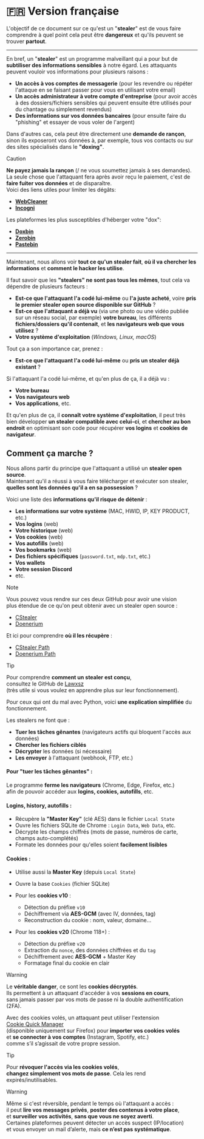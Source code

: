# 🇫🇷 Version française

L'objectif de ce document sur ce qu'est un "**stealer**" est de vous faire comprendre à quel point cela peut être **dangereux** et qu'ils peuvent se trouver **partout**.

---

En bref, un "**stealer**" est un programme malveillant qui a pour but de **subtiliser des informations sensibles** à notre égard. Les attaquants peuvent vouloir vos informations pour plusieurs raisons :
 - **Un accès à vos comptes de messagerie** (pour les revendre ou répéter l'attaque en se faisant passer pour vous en utilisant votre email)
 - **Un accès administrateur à votre compte d'entreprise** (pour avoir accès à des dossiers/fichiers sensibles qui peuvent ensuite être utilisés pour du chantage ou simplement revendus)
 - **Des informations sur vos données bancaires** (pour ensuite faire du "phishing" et essayer de vous voler de l'argent)

Dans d'autres cas, cela peut être directement une **demande de rançon**, sinon ils exposeront vos données à, par exemple, tous vos contacts ou sur des sites spécialisés dans le **"doxing"**.

> [!CAUTION]  
> **Ne payez jamais la rançon** (/ ne vous soumettez jamais à ses demandes).  
> La seule chose que l'attaquant fera après avoir reçu le paiement, c'est de **faire fuiter vos données** et de disparaître.  
> Voici des liens utiles pour limiter les dégâts:  
> - [**WebCleaner**](https://www.webcleaner.fr/)
> - [**Incogni**](https://nordvpn.com/fr/incogni/)
> 
> Les plateformes les plus susceptibles d'héberger votre "dox":
> - [**Doxbin**](https://www.doxbin.com/)
> - [**Zerobin**](https://zerobin.net/)
> - [**Pastebin**](https://pastebin.com/)

---

Maintenant, nous allons voir **tout ce qu'un stealer fait**, **où il va chercher les informations** et **comment le hacker les utilise**.

Il faut savoir que les **"stealers" ne sont pas tous les mêmes**, tout cela va dépendre de plusieurs facteurs :

- **Est-ce que l'attaquant l'a codé lui-même** ou **l'a juste acheté**, voire **pris le premier stealer open source disponible sur GitHub** ?
- **Est-ce que l'attaquant a déjà vu** (via une photo ou une vidéo publiée sur un réseau social, par exemple) **votre bureau**, les différents **fichiers/dossiers qu'il contenait**, et **les navigateurs web que vous utilisez** ?
- **Votre système d'exploitation** (*Windows, Linux, macOS*)

Tout ça a son importance car, prenez :

- **Est-ce que l'attaquant l'a codé lui-même** ou **pris un stealer déjà existant** ?

Si l'attaquant l'a codé lui-même, et qu'en plus de ça, il a déjà vu :
- **Votre bureau**
- **Vos navigateurs web**
- **Vos applications**, etc.

Et qu'en plus de ça, il **connaît votre système d'exploitation**, il peut très bien développer **un stealer compatible avec celui-ci**, et **chercher au bon endroit** en optimisant son code pour récupérer **vos logins** et **cookies de navigateur**.

## Comment ça marche ?

Nous allons partir du principe que l'attaquant a utilisé un **stealer open source**.  
Maintenant qu'il a réussi à vous faire télécharger et exécuter son stealer, **quelles sont les données qu'il a en sa possession** ?

Voici une liste des **informations qu'il risque de détenir** :

- **Les informations sur votre système** (MAC, HWID, IP, KEY PRODUCT, etc.)
- **Vos logins** (web)
- **Votre historique** (web)
- **Vos cookies** (web)
- **Vos autofills** (web)
- **Vos bookmarks** (web)
- **Des fichiers spécifiques** (`password.txt`, `mdp.txt`, etc.)
- **Vos wallets**
- **Votre session Discord**
- etc.

> [!NOTE]  
> Vous pouvez vous rendre sur ces deux GitHub pour avoir une vision  
> plus étendue de ce qu'on peut obtenir avec un stealer open source :
> - [CStealer](https://github.com/PIKA-X-777/CStealer)
> - [Doenerium](https://github.com/doenerium6969/doenerium-fixed)
>
> Et ici pour comprendre **où il les récupère** :
> - [CStealer Path](https://github.com/PIKA-X-777/CStealer/blob/main/creal.py#L931)
> - [Doenerium Path](https://github.com/doenerium6969/doenerium-fixed/blob/main/stub/stub.js#L272)

> [!TIP]  
> Pour comprendre **comment un stealer est conçu**,  
> consultez le GitHub de [Lawxsz](https://github.com/Lawxsz/make-u-own-stealer/)  
> (très utile si vous voulez en apprendre plus sur leur fonctionnement).

Pour ceux qui ont du mal avec Python, voici **une explication simplifiée** du fonctionnement.

Les stealers ne font que :

- **Tuer les tâches gênantes** (navigateurs actifs qui bloquent l'accès aux données)
- **Chercher les fichiers ciblés**
- **Décrypter** les données (si nécessaire)
- **Les envoyer** à l'attaquant (webhook, FTP, etc.)

#### Pour "tuer les tâches gênantes" :
Le programme **ferme les navigateurs** (Chrome, Edge, Firefox, etc.)  
afin de pouvoir accéder aux **logins, cookies, autofills**, etc.

#### Logins, history, autofills :
- Récupère la **"Master Key"** (clé AES) dans le fichier `Local State`
- Ouvre les fichiers SQLite de Chrome : `Login Data`, `Web Data`, etc.
- Décrypte les champs chiffrés (mots de passe, numéros de carte, champs auto-complétés)
- Formate les données pour qu'elles soient **facilement lisibles**

#### Cookies :
- Utilise aussi la **Master Key** (depuis `Local State`)
- Ouvre la base `Cookies` (fichier SQLite)

- Pour les **cookies v10** :
  - Détection du préfixe `v10`
  - Déchiffrement via **AES-GCM** (avec IV, données, tag)
  - Reconstruction du cookie : nom, valeur, domaine…

- Pour les **cookies v20** (Chrome 118+) :
  - Détection du préfixe `v20`
  - Extraction du `nonce`, des données chiffrées et du `tag`
  - Déchiffrement avec **AES-GCM** + Master Key
  - Formatage final du cookie en clair

> [!WARNING]  
> Le **véritable danger**, ce sont les **cookies décryptés**.  
> Ils permettent à un attaquant d'accéder à vos **sessions en cours**,  
> sans jamais passer par vos mots de passe ni la double authentification (2FA).

Avec des cookies volés, un attaquant peut utiliser l'extension  
[Cookie Quick Manager](https://addons.mozilla.org/en-US/firefox/addon/cookie-quick-manager/)  
(disponible uniquement sur Firefox) pour **importer vos cookies volés**  
et **se connecter à vos comptes** (Instagram, Spotify, etc.)  
comme s’il s’agissait de votre propre session.

> [!TIP]  
> Pour **révoquer l'accès via les cookies volés**,  
> **changez simplement vos mots de passe**. Cela les rend expirés/inutilisables.

> [!WARNING]  
> Même si c'est réversible, pendant le temps où l'attaquant a accès :  
> il peut **lire vos messages privés**, **poster des contenus à votre place**,  
> et **surveiller vos activités**, **sans que vous ne soyez averti**.  
> Certaines plateformes peuvent détecter un accès suspect (IP/location)  
> et vous envoyer un mail d’alerte, mais **ce n’est pas systématique**.
